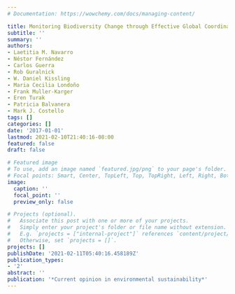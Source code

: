 ```yaml
---
# Documentation: https://wowchemy.com/docs/managing-content/

title: Monitoring Biodiversity Change through Effective Global Coordination
subtitle: ''
summary: ''
authors:
- Laetitia M. Navarro
- Néstor Fernández
- Carlos Guerra
- Rob Guralnick
- W. Daniel Kissling
- Maria Cecilia Londoño
- Frank Muller-Karger
- Eren Turak
- Patricia Balvanera
- Mark J. Costello
tags: []
categories: []
date: '2017-01-01'
lastmod: 2021-02-10T21:40:16-08:00
featured: false
draft: false

# Featured image
# To use, add an image named `featured.jpg/png` to your page's folder.
# Focal points: Smart, Center, TopLeft, Top, TopRight, Left, Right, BottomLeft, Bottom, BottomRight.
image:
  caption: ''
  focal_point: ''
  preview_only: false

# Projects (optional).
#   Associate this post with one or more of your projects.
#   Simply enter your project's folder or file name without extension.
#   E.g. `projects = ["internal-project"]` references `content/project/deep-learning/index.md`.
#   Otherwise, set `projects = []`.
projects: []
publishDate: '2021-02-11T05:40:16.458189Z'
publication_types:
- '2'
abstract: ''
publication: '*Current opinion in environmental sustainability*'
---
```

